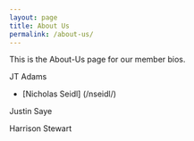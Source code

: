 ```yaml
---
layout: page
title: About Us
permalink: /about-us/
---
```


This is the About-Us page for our member bios.

JT Adams

- [Nicholas Seidl] (/nseidl/)

Justin Saye

Harrison Stewart